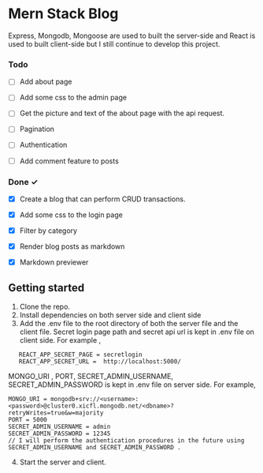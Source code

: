 # Mern Stack Blog

Express, Mongodb, Mongoose are used to built the server-side and React is used to built client-side but I still continue to develop this project.

### Todo

- [ ] Add about page
- [ ] Add some css to the admin page
- [ ] Get the picture and text of the about page with the api request.
- [ ] Pagination
- [ ] Authentication
- [ ] Add comment feature to posts


### Done ✓

- [x] Create a blog that can perform CRUD transactions.
- [x] Add some css to the login page
- [x] Filter by category 
- [x] Render blog posts as markdown
- [x] Markdown previewer


## Getting started

1. Clone the repo.
2. Install dependencies on both server side and client side
3. Add the .env file to the root directory of both the server file and the client file. Secret login page path and secret api url is kept in .env file on client side. For example ,
```
   REACT_APP_SECRET_PAGE = secretlogin
   REACT_APP_SECRET_URL =  http://localhost:5000/
```  
MONGO_URI , PORT, SECRET_ADMIN_USERNAME, SECRET_ADMIN_PASSWORD is kept in .env file on server side. For example, 
```
MONGO_URI = mongodb+srv://<username>:<password>@cluster0.xicfl.mongodb.net/<dbname>?retryWrites=true&w=majority
PORT = 5000
SECRET_ADMIN_USERNAME = admin
SECRET_ADMIN_PASSWORD = 12345 
// I will perform the authentication procedures in the future using SECRET_ADMIN_USERNAME and SECRET_ADMIN_PASSWORD .
```
4. Start the server and client.
